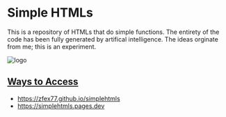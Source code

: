 # Simple HTMLs

This is a repository of HTMLs that do simple functions. The entirety of the code has been fully generated by artifical intelligence. The ideas orginate from me; this is an experiment.



![logo](https://raw.githubusercontent.com/zfex77/simplehtmls/src/plasticdots-personal-use-regular.png)

## <ins>Ways to Access</ins>
- https://zfex77.github.io/simplehtmls
- https://simplehtmls.pages.dev

